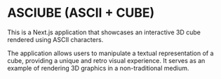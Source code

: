 # ASCIUBE (ASCII + CUBE)

This is a Next.js application that showcases an interactive 3D cube rendered using ASCII characters.

The application allows users to manipulate a textual representation of a cube, providing a unique and retro visual experience. It serves as an example of rendering 3D graphics in a non-traditional medium.
